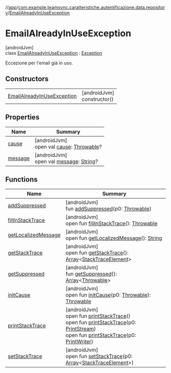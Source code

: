 //[app](../../../index.md)/[com.example.teamsync.caratteristiche.autentificazione.data.repository](../index.md)/[EmailAlreadyInUseException](index.md)

# EmailAlreadyInUseException

[androidJvm]\
class [EmailAlreadyInUseException](index.md) : [Exception](https://developer.android.com/reference/kotlin/java/lang/Exception.html)

Eccezione per l'email già in uso.

## Constructors

| | |
|---|---|
| [EmailAlreadyInUseException](-email-already-in-use-exception.md) | [androidJvm]<br>constructor() |

## Properties

| Name | Summary |
|---|---|
| [cause](index.md#-654012527%2FProperties%2F-912451524) | [androidJvm]<br>open val [cause](index.md#-654012527%2FProperties%2F-912451524): [Throwable](https://kotlinlang.org/api/latest/jvm/stdlib/kotlin/-throwable/index.html)? |
| [message](index.md#1824300659%2FProperties%2F-912451524) | [androidJvm]<br>open val [message](index.md#1824300659%2FProperties%2F-912451524): [String](https://kotlinlang.org/api/latest/jvm/stdlib/kotlin/-string/index.html)? |

## Functions

| Name | Summary |
|---|---|
| [addSuppressed](index.md#282858770%2FFunctions%2F-912451524) | [androidJvm]<br>fun [addSuppressed](index.md#282858770%2FFunctions%2F-912451524)(p0: [Throwable](https://kotlinlang.org/api/latest/jvm/stdlib/kotlin/-throwable/index.html)) |
| [fillInStackTrace](index.md#-1102069925%2FFunctions%2F-912451524) | [androidJvm]<br>open fun [fillInStackTrace](index.md#-1102069925%2FFunctions%2F-912451524)(): [Throwable](https://kotlinlang.org/api/latest/jvm/stdlib/kotlin/-throwable/index.html) |
| [getLocalizedMessage](index.md#1043865560%2FFunctions%2F-912451524) | [androidJvm]<br>open fun [getLocalizedMessage](index.md#1043865560%2FFunctions%2F-912451524)(): [String](https://kotlinlang.org/api/latest/jvm/stdlib/kotlin/-string/index.html) |
| [getStackTrace](index.md#2050903719%2FFunctions%2F-912451524) | [androidJvm]<br>open fun [getStackTrace](index.md#2050903719%2FFunctions%2F-912451524)(): [Array](https://kotlinlang.org/api/latest/jvm/stdlib/kotlin/-array/index.html)&lt;[StackTraceElement](https://developer.android.com/reference/kotlin/java/lang/StackTraceElement.html)&gt; |
| [getSuppressed](index.md#672492560%2FFunctions%2F-912451524) | [androidJvm]<br>fun [getSuppressed](index.md#672492560%2FFunctions%2F-912451524)(): [Array](https://kotlinlang.org/api/latest/jvm/stdlib/kotlin/-array/index.html)&lt;[Throwable](https://kotlinlang.org/api/latest/jvm/stdlib/kotlin/-throwable/index.html)&gt; |
| [initCause](index.md#-418225042%2FFunctions%2F-912451524) | [androidJvm]<br>open fun [initCause](index.md#-418225042%2FFunctions%2F-912451524)(p0: [Throwable](https://kotlinlang.org/api/latest/jvm/stdlib/kotlin/-throwable/index.html)): [Throwable](https://kotlinlang.org/api/latest/jvm/stdlib/kotlin/-throwable/index.html) |
| [printStackTrace](index.md#-1769529168%2FFunctions%2F-912451524) | [androidJvm]<br>open fun [printStackTrace](index.md#-1769529168%2FFunctions%2F-912451524)()<br>open fun [printStackTrace](index.md#1841853697%2FFunctions%2F-912451524)(p0: [PrintStream](https://developer.android.com/reference/kotlin/java/io/PrintStream.html))<br>open fun [printStackTrace](index.md#1175535278%2FFunctions%2F-912451524)(p0: [PrintWriter](https://developer.android.com/reference/kotlin/java/io/PrintWriter.html)) |
| [setStackTrace](index.md#2135801318%2FFunctions%2F-912451524) | [androidJvm]<br>open fun [setStackTrace](index.md#2135801318%2FFunctions%2F-912451524)(p0: [Array](https://kotlinlang.org/api/latest/jvm/stdlib/kotlin/-array/index.html)&lt;[StackTraceElement](https://developer.android.com/reference/kotlin/java/lang/StackTraceElement.html)&gt;) |
